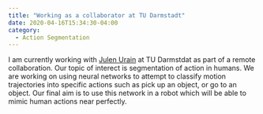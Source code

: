```yaml
---
title: "Working as a collaborator at TU Darmstadt"
date: 2020-04-16T15:34:30-04:00
category:
  - Action Segmentation
---
```


I am currently working with [Julen Urain](https://www.ias.informatik.tu-darmstadt.de/Team/JulenUrainDeJesus) at TU Darmstdat as part of a remote collaboration. Our topic of interect is segmentation of action in humans. We are working on using neural networks to attempt to classify motion trajectories into specific actions such as pick up an object, or go to an object. Our final aim is to use this network in a robot which will be able to mimic human actions near perfectly.


